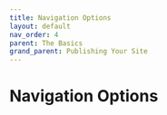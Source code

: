 ```yaml
---
title: Navigation Options
layout: default
nav_order: 4
parent: The Basics
grand_parent: Publishing Your Site
---
```


# Navigation Options